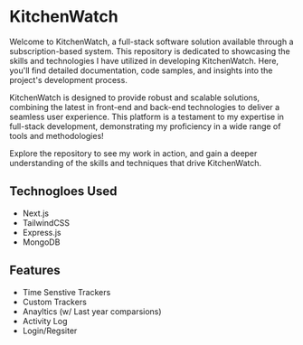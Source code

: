 # KitchenWatch
Welcome to KitchenWatch, a full-stack software solution available through a subscription-based system. This repository is dedicated to showcasing the skills and technologies I have utilized in developing KitchenWatch. Here, you'll find detailed documentation, code samples, and insights into the project's development process.

KitchenWatch is designed to provide robust and scalable solutions, combining the latest in front-end and back-end technologies to deliver a seamless user experience. This platform is a testament to my expertise in full-stack development, demonstrating my proficiency in a wide range of tools and methodologies!

Explore the repository to see my work in action, and gain a deeper understanding of the skills and techniques that drive KitchenWatch.

## Technogloes Used 
- Next.js
- TailwindCSS 
- Express.js
- MongoDB

## Features
- Time Senstive Trackers
- Custom Trackers
- Anayltics (w/ Last year comparsions)
- Activity Log
- Login/Regsiter

 